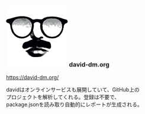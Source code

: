 ### ![Logo](img/logo-david.png) david-dm.org
<https://david-dm.org/>

davidはオンラインサービスも展開していて、GitHub上の  
プロジェクトを解析してくれる。登録は不要で、  
package.jsonを読み取り自動的にレポートが生成される。

